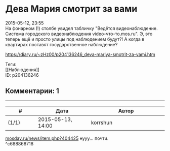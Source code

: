 Дева Мария смотрит за вами
==========================

  
2015-05-12, 23:55  
 На фонарном (!) столбе увидел табличку "Ведётся видеонаблюдение. Система городского видеонаблюдения video-что-то.mos.ru". Э, это теперь ещё и просто улицы под наблюдением будут?! А когда в квартирах поставят государственное наблюдение?   
  
<https://diary.ru/~zHz00/p204136246_deva-mariya-smotrit-za-vami.htm>  
  
Теги:  
[[Наблюдения]]  
ID: p204136246  


Комментарии: 1
--------------

  


---



|         #         |              Дата              |                     Автор                     |           ID           |
| --- | --- | --- | --- |
| (1/1) | 2015-05-13, 14:00 | korrshun | c688868718 |

  
  [mosday.ru/news/item.php?404425](http://mosday.ru/news/item.php?404425)  нууу... почти.   
 ^c688868718